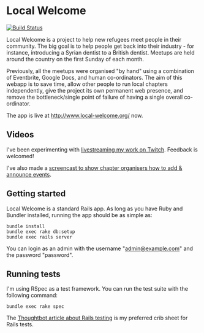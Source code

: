 # Local Welcome

[![Build Status](https://travis-ci.org/creature/localwelcome.svg)](https://travis-ci.org/creature/localwelcome)

Local Welcome is a project to help new refugees meet people in their community. The big goal is to help people get back into their industry - for instance, introducing a Syrian dentist to a British dentist. Meetups are held around the country on the first Sunday of each month. 

Previously, all the meetups were organised "by hand" using a combination of Eventbrite, Google Docs, and human co-ordinators. The aim of this webapp is to save time, allow other people to run local chapters independently, give the project its own permanent web presence, and remove the bottleneck/single point of failure of having a single overall co-ordinator. 

The app is live at http://www.local-welcome.org/ now.

## Videos

I've been experimenting with [livestreaming my work on Twitch](http://twitch.tv/acotn). Feedback is welcomed! 

I've also made a [screencast to show chapter organisers how to add & announce events](https://www.youtube.com/watch?v=YKF--Cfc_3U).


## Getting started

Local Welcome is a standard Rails app. As long as you have Ruby and Bundler installed, running the app should be as simple as:

```
bundle install
bundle exec rake db:setup
bundle exec rails server
```

You can login as an admin with the username "admin@example.com" and the password "password".


## Running tests

I'm using RSpec as a test framework. You can run the test suite with the following command: 

```
bundle exec rake spec
```

The [Thoughtbot article about Rails testing](https://robots.thoughtbot.com/how-we-test-rails-applications) is my preferred crib sheet for Rails tests.
